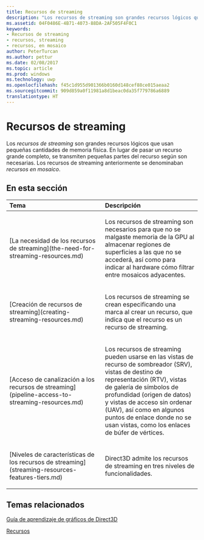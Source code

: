 ```yaml
---
title: Recursos de streaming
description: "Los recursos de streaming son grandes recursos lógicos que usan pequeñas cantidades de memoria física. En lugar de pasar un recurso grande completo, se transmiten pequeñas partes del recurso según son necesarias. Los recursos de streaming anteriormente se denominaban recursos en mosaico."
ms.assetid: 04F0486E-4B71-4073-88DA-2AF505F4F0C1
keywords:
- Recursos de streaming
- recursos, streaming
- recursos, en mosaico
author: PeterTurcan
ms.author: pettur
ms.date: 02/08/2017
ms.topic: article
ms.prod: windows
ms.technology: uwp
ms.openlocfilehash: f45c1d955d901366b0160d148cef88ce015aeaa2
ms.sourcegitcommit: 909d859a0f11981a8d1beac0da35f779786a6889
translationtype: HT
---
```

# <a name="streaming-resources"></a>Recursos de streaming


Los *recursos de streaming* son grandes recursos lógicos que usan pequeñas cantidades de memoria física. En lugar de pasar un recurso grande completo, se transmiten pequeñas partes del recurso según son necesarias. Los recursos de streaming anteriormente se denominaban *recursos en mosaico*.

## <a name="span-idin-this-sectionspanin-this-section"></a><span id="in-this-section"></span>En esta sección


<table>
<colgroup>
<col width="50%" />
<col width="50%" />
</colgroup>
<thead>
<tr class="header">
<th align="left">Tema</th>
<th align="left">Descripción</th>
</tr>
</thead>
<tbody>
<tr class="odd">
<td align="left"><p>[La necesidad de los recursos de streaming](the-need-for-streaming-resources.md)</p></td>
<td align="left"><p>Los recursos de streaming son necesarios para que no se malgaste memoria de la GPU al almacenar regiones de superficies a las que no se accederá, así como para indicar al hardware cómo filtrar entre mosaicos adyacentes.</p></td>
</tr>
<tr class="even">
<td align="left"><p>[Creación de recursos de streaming](creating-streaming-resources.md)</p></td>
<td align="left"><p>Los recursos de streaming se crean especificando una marca al crear un recurso, que indica que el recurso es un recurso de streaming.</p></td>
</tr>
<tr class="odd">
<td align="left"><p>[Acceso de canalización a los recursos de streaming](pipeline-access-to-streaming-resources.md)</p></td>
<td align="left"><p>Los recursos de streaming pueden usarse en las vistas de recurso de sombreador (SRV), vistas de destino de representación (RTV), vistas de galería de símbolos de profundidad (origen de datos) y vistas de acceso sin ordenar (UAV), así como en algunos puntos de enlace donde no se usan vistas, como los enlaces de búfer de vértices.</p></td>
</tr>
<tr class="even">
<td align="left"><p>[Niveles de características de los recursos de streaming](streaming-resources-features-tiers.md)</p></td>
<td align="left"><p>Direct3D admite los recursos de streaming en tres niveles de funcionalidades.</p></td>
</tr>
</tbody>
</table>

 

## <a name="span-idrelated-topicsspanrelated-topics"></a><span id="related-topics"></span>Temas relacionados


[Guía de aprendizaje de gráficos de Direct3D](index.md)

[Recursos](resources.md)

 

 




